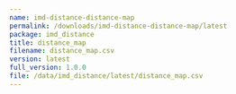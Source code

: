 ```yaml
---
name: imd-distance-distance-map
permalink: /downloads/imd-distance-distance-map/latest
package: imd_distance
title: distance_map
filename: distance_map.csv
version: latest
full_version: 1.0.0
file: /data/imd_distance/latest/distance_map.csv
---
```

